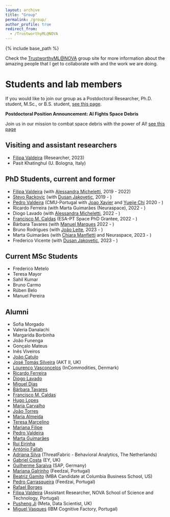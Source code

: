 ```yaml
---
layout: archive
title: "Group"
permalink: /group/
author_profile: true
redirect_from:
  - /TrustworthyML@NOVA
---
```


{% include base_path %}


Check the [TrustworthyML@NOVA](https://trustworthy-ml.super.site/) group site for more information about the amazing people that I get to collaborate with and the work we are doing.



Students and lab members
======

If you would like to join our group as a Postdoctoral Researcher, Ph.D. student, M.Sc., or B.S. student, [see this page](/students/).

**Postdoctoral Position Announcement: AI Fights Space Debris**

Join us in our mission to combat space debris with the power of AI! [see this page](Neuraspace-postdoc)

Visiting and assistant researchers
------
* [Filipa Valdeira](https://filva.github.io/) (Researcher, 2023)
* Pasit Khatinghul (U. Bologna, Italy)

PhD Students, current and former
------
* [Filipa Valdeira](https://filva.github.io/) (with [Alessandra Micheletti](http://www.mat.unimi.it/users/michel/), 2019 - 2022)
* [Stevo Rackovic](https://stevorackovic.github.io/) (with [Dusan Jakovetic](https://people.dmi.uns.ac.rs/~dusan.jakovetic/), 2019 - )
* [Pedro Valdeira](https://www.cmuportugal.org/students/pedro-valdeira/) (CMU-Portugal with [Joao Xavier](http://users.isr.tecnico.ulisboa.pt/~jxavier/) and  [Yuejie Chi](https://users.ece.cmu.edu/~yuejiec/) 2020 - )
* Ricardo Ferreira (with Marta Guimarães (Neuraspace), 2022 - )
* Diogo Lavado (with [Alessandra Micheletti](http://www.mat.unimi.it/users/michel/), 2022 - )
* [Francisco M. Caldas](https://frncaldas.github.io/) (ESA-PT Space PhD Grantee, 2022 - )
* Bárbara Tavares (with [Manuel Marques](http://users.isr.ist.utl.pt/~manuel/) 2022 - )
* Bruno Rodrigues (with [João Leite](https://userweb.fct.unl.pt//~jleite/), 2023 - )
* Marta Guimarães (with [Chiara Manfletti](https://www.professoren.tum.de/en/manfletti-chiara) and Neuraspace, 2023 - )
* Frederico Vicente (with [Dusan Jakovetic](https://scholar.google.com/citations?user=_93Oh_QAAAAJ), 2023 - )


Current MSc Students
------
* Frederico Metelo
* Teresa Mayor
* Sahil Kumar
* Bruno Carmo
* Rúben Belo
* Manuel Pereira

Alumni
------
* Sofia Morgado
* Valeria Danalachi
* Margarida Borbinha
* João Funenga
* Gonçalo Mateus
* Inês Viveiros
* [João Catulo](https://www.linkedin.com/in/joao-catulo/)
* [José Tomás Silveira](https://www.linkedin.com/in/tomas-silveira/) (AKT II, UK)
* [Lourenço Vasconcelos](https://www.linkedin.com/in/lourenco-vasconcelos/) (InCommodities, Denmark) 
* [Ricardo Ferreira]()
* [Diogo Lavado](Claudia.ASoares.github.io/files/Lavado_2022.pdf)
* [Miguel Dias]()
* [Bárbara Tavares]()
* [Francisco M. Caldas](https://frncaldas.github.io/)
* [Hugo Lopes]()
* [Maria Carvalho]()
* [João Torres]()
* [Maria Almeida]()
* [Teresa Marcelino]()
* [Mariana Filipe]()
* [Pedro Valdeira]()
* [Marta Guimarães]()
* [Rui Eirinha]()
* [António Fallah]()
* [Adriana Silva](https://www.linkedin.com/in/adriana-m-silva/) (ThreatFabric - Behavioral Analytics, The Netherlands)
* [Gabriel Costa](https://www.linkedin.com/in/gabriel-cabral-costa/) (EY, UK)
* [Guilherme Saraiva](https://www.linkedin.com/in/guilherme-saraiva96/) (SAP, Germany)
* [Mariana Galrinho](https://www.linkedin.com/in/marianagalrinho/) (Feedzai, Portugal)
* [Beatriz Gamito](https://www.linkedin.com/in/beatrizmgamito/) (MBA Candidate at Columbia Business School, US)
* [Pedro Carrasqueira](https://pt.linkedin.com/in/pcarrasqueira) (Feedzai, Portugal)
* [Rafael Borges]()
* [Filipa Valdeira](https://filva.github.io/) (Assistant Researcher, NOVA School of Science and Technology, Portugal)
* [Pusheng Ji](https://www.linkedin.com/in/pusheng-ji/) (Meta, Data Scientist, UK)
* [Miguel Vasques](https://pt.linkedin.com/in/miguel-vasques) (IBM Cognitive Factory, Portugal)

